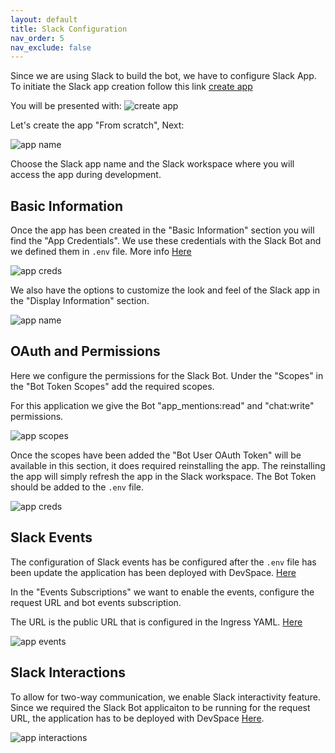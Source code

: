 ```yaml
---
layout: default
title: Slack Configuration
nav_order: 5
nav_exclude: false
---
```


Since we are using Slack to build the bot, we have to configure Slack App. To initiate the Slack app creation follow this link [create app](https://api.slack.com/apps?new_app=1)

You will be presented with:
![create app](assets/img/slack_create_app.png)

Let's create the app "From scratch", Next:

![app name](assets/img/slack_app_name.png)

Choose the Slack app name and the Slack workspace where you will access the app during development.

## Basic Information

Once the app has been created in the "Basic Information" section you will find the "App Credentials". We use these credentials with the Slack Bot and we defined them in `.env` file. More info [Here](start.md)

![app creds](assets/img/slack_app_credentials.jpg)

We also have the options to customize the look and feel of the Slack app in the "Display Information" section.

![app name](assets/img/slack_display.png)

## OAuth and Permissions

Here we configure the permissions for the Slack Bot. Under the "Scopes" in the "Bot Token Scopes" add the required scopes.

For this application we give the Bot "app_mentions:read" and "chat:write" permissions.

![app scopes](assets/img/slack_scopes.png)

Once the scopes have been added the "Bot User OAuth Token" will be available in this section, it does required reinstalling the app. The reinstalling the app will simply refresh the app in the Slack workspace. The Bot Token should be added to the `.env` file.

![app creds](assets/img/slack_bot_token.jpg)

## Slack Events

The configuration of Slack events has be configured after the `.env` file has been update the application has been deployed with DevSpace. [Here](app_dev.html)

In the "Events Subscriptions" we want to enable the events, configure the request URL and bot events subscription.

The URL is the public URL that is configured in the Ingress YAML. [Here](start.md)

![app events](assets/img/slack_events.png)

## Slack Interactions

To allow for two-way communication, we enable Slack interactivity feature. Since we required the Slack Bot applicaiton to be running for the request URL, the application has to be deployed with DevSpace [Here](app_dev.html).

![app interactions](assets/img/slack_interactions.png)
